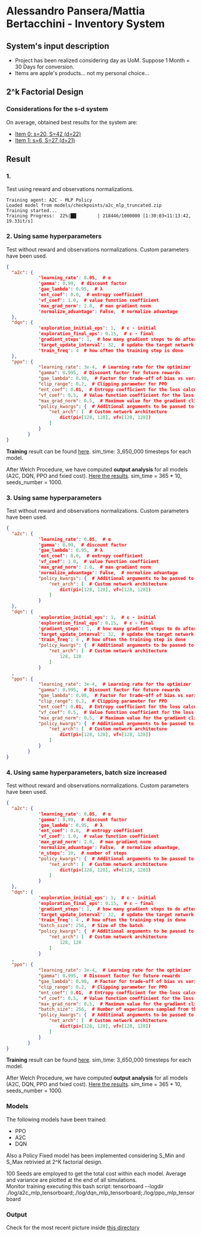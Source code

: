 # Alessandro Pansera/Mattia Bertacchini - Inventory System
## System's input description
- Project has been realized considering day as UoM. Suppose 1 Month = 30 Days for conversion.
- Items are apple's products... not my personal choice...

## 2^k Factorial Design
### Considerations for the s-d system

On average, obtained best results for the system are:

- [Item 0: s=20, S=42 (d=22)](2k_factorial_design/item_0_analysis.png)
- [Item 1: s=6, S=27 (d=21)](2k_factorial_design/item_0_analysis.png)

## Result

### 1.

Test using reward and observations normalizations.

```log
Training agent: A2C - MLP Policy
Loaded model from models/checkpoints/a2c_mlp_truncated.zip
Training started...
Training Progress:  22%|██▏       | 218446/1000000 [1:30:03<11:13:42, 19.33it/s]
```
### 2. Using same hyperparameters

Test without reward and observations normalizations.
Custom parameters have been used.

```json
{
  "a2c": {
            'learning_rate': 0.05,  # α
            'gamma': 0.99,  # discount factor
            'gae_lambda': 0.95,  # λ
            'ent_coef': 0.0,  # entropy coefficient
            'vf_coef': 1.0,  # value function coefficient
            'max_grad_norm': 2.0,  # max gradient norm
            'normalize_advantage': False,  # normalize advantage
  },
  "dqn": {
            'exploration_initial_eps': 1,  # ε - initial
            'exploration_final_eps': 0.15,  # ε - final
            'gradient_steps': 1,  # how many gradient steps to do after each rollout
            'target_update_interval': 32,  # update the target network every `x` steps
            'train_freq': 4  # how often the training step is done
  },
  "ppo": {
            "learning_rate": 3e-4,  # Learning rate for the optimizer
            "gamma": 0.995,  # Discount factor for future rewards
            "gae_lambda": 0.98,  # Factor for trade-off of bias vs variance for Generalized Advantage Estimator
            "clip_range": 0.2,  # Clipping parameter for PPO
            "ent_coef": 0.01,  # Entropy coefficient for the loss calculation
            "vf_coef": 0.5,  # Value function coefficient for the loss calculation
            "max_grad_norm": 0.5,  # Maximum value for the gradient clipping
            "policy_kwargs": {  # Additional arguments to be passed to the policy on creation
                "net_arch": [  # Custom network architecture
                    dict(pi=[128, 128], vf=[128, 128])
                ]
            }
        }
}
```

**Training** result can be found [here](/docs/training-tabulates/hyperp_noNorm_1.log). sim_time: 3_650_000 timesteps for each model.

After Welch Procedure, we have computed **output analysis** for all models (A2C, DQN, PPO and fxied cost). [Here the results](/docs/system_perf_compare/result_18062024_hyperp_noNormalization.log). sim_time = 365 * 10, seeds_number = 1000.

### 3. Using same hyperparameters

Test without reward and observations normalizations.
Custom parameters have been used.

```json
{
  "a2c": {
            'learning_rate': 0.05,  # α
            'gamma': 0.99,  # discount factor
            'gae_lambda': 0.95,  # λ
            'ent_coef': 0.0,  # entropy coefficient
            'vf_coef': 1.0,  # value function coefficient
            'max_grad_norm': 2.0,  # max gradient norm
            'normalize_advantage': False,  # normalize advantage
            "policy_kwargs": {  # Additional arguments to be passed to the policy on creation
                "net_arch": [  # Custom network architecture
                    dict(pi=[128, 128], vf=[128, 128])
                ]
            }
  },
  "dqn": {
            'exploration_initial_eps': 1,  # ε - initial
            'exploration_final_eps': 0.15,  # ε - final
            'gradient_steps': 1,  # how many gradient steps to do after each rollout
            'target_update_interval': 32,  # update the target network every `x` steps
            'train_freq': 4 , # how often the training step is done
            "policy_kwargs": {  # Additional arguments to be passed to the policy on creation
                "net_arch": [  # Custom network architecture
                    128, 128
                ]
            }
  ,
  "ppo": {
            "learning_rate": 3e-4,  # Learning rate for the optimizer
            "gamma": 0.995,  # Discount factor for future rewards
            "gae_lambda": 0.98,  # Factor for trade-off of bias vs variance for Generalized Advantage Estimator
            "clip_range": 0.2,  # Clipping parameter for PPO
            "ent_coef": 0.01,  # Entropy coefficient for the loss calculation
            "vf_coef": 0.5,  # Value function coefficient for the loss calculation
            "max_grad_norm": 0.5,  # Maximum value for the gradient clipping
            "policy_kwargs": {  # Additional arguments to be passed to the policy on creation
                "net_arch": [  # Custom network architecture
                    dict(pi=[128, 128], vf=[128, 128])
                ]
            }
        }
}
```
### 4. Using same hyperparameters, batch size increased

Test without reward and observations normalizations.
Custom parameters have been used.

```json
{
  "a2c": {
            'learning_rate': 0.05,  # α
            'gamma': 0.99,  # discount factor
            'gae_lambda': 0.95,  # λ
            'ent_coef': 0.0,  # entropy coefficient
            'vf_coef': 1.0,  # value function coefficient
            'max_grad_norm': 2.0,  # max gradient norm
            'normalize_advantage': False,  # normalize advantage,
            'n_steps': 10,  # number of steps
            "policy_kwargs": {  # Additional arguments to be passed to the policy on creation
                "net_arch": [  # Custom network architecture
                    dict(pi=[128, 128], vf=[128, 128])
                ]
            }
  },
  "dqn": {
            'exploration_initial_eps': 1,  # ε - initial
            'exploration_final_eps': 0.15,  # ε - final
            'gradient_steps': 1,  # how many gradient steps to do after each rollout
            'target_update_interval': 32,  # update the target network every `x` steps
            'train_freq': 4 , # how often the training step is done
            "batch_size": 256,  # Size of the batch
            "policy_kwargs": {  # Additional arguments to be passed to the policy on creation
                "net_arch": [  # Custom network architecture
                    128, 128
                ]
            }
  ,
  "ppo": {
            "learning_rate": 3e-4,  # Learning rate for the optimizer
            "gamma": 0.995,  # Discount factor for future rewards
            "gae_lambda": 0.98,  # Factor for trade-off of bias vs variance for Generalized Advantage Estimator
            "clip_range": 0.2,  # Clipping parameter for PPO
            "ent_coef": 0.01,  # Entropy coefficient for the loss calculation
            "vf_coef": 0.5,  # Value function coefficient for the loss calculation
            "max_grad_norm": 0.5,  # Maximum value for the gradient clipping
            "batch_size": 256,  # Number of experiences sampled from the replay buffer for each update
            "policy_kwargs": {  # Additional arguments to be passed to the policy on creation
                "net_arch": [  # Custom network architecture
                    dict(pi=[128, 128], vf=[128, 128])
                ]
            }
        }
}
```

**Training** result can be found [here](/docs/training-tabulates/hyperp_noNorm_3.log). sim_time: 3_650_000 timesteps for each model.

After Welch Procedure, we have computed **output analysis** for all models (A2C, DQN, PPO and fxied cost). [Here the results](/docs/system_perf_compare/result_21062024_hyperp_noNormalization_3.log). sim_time = 365 * 10, seeds_number = 1000.

### Models
The following models have been trained:
- PPO
- A2C
- DQN

Also a Policy Fixed model has been implemented considering S_Min and S_Max retrivied at 2^K factorial design.

100 Seeds are employed to get the total cost within each model. Average and variance are plotted at the end of all simulations.
<br>
Monitor training executing this bash script:  tensorboard --logdir ./log/a2c_mlp_tensorboard;./log/dqn_mlp_tensorboard;./log/ppo_mlp_tensorboard

### Output
Check for the most recent picture inside [this directory](/docs/system_perf_compare)

